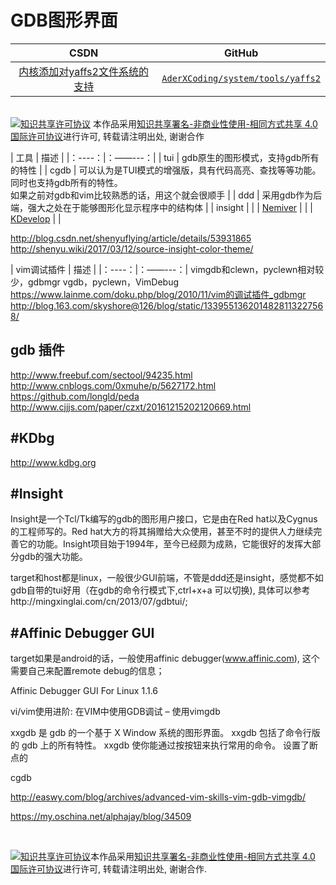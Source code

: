 GDB图形界面
=======

| CSDN | GitHub |
|:----:|:------:|
| [内核添加对yaffs2文件系统的支持](http://blog.csdn.net/gatieme/article/details/53157829) | [`AderXCoding/system/tools/yaffs2`](https://github.com/gatieme/AderXCoding/tree/master/system/tools/yaffs2) |


<br>
<a rel="license" href="http://creativecommons.org/licenses/by-nc-sa/4.0/"><img alt="知识共享许可协议" style="border-width:0" src="https://i.creativecommons.org/l/by-nc-sa/4.0/88x31.png" /></a>
本作品采用<a rel="license" href="http://creativecommons.org/licenses/by-nc-sa/4.0/">知识共享署名-非商业性使用-相同方式共享 4.0 国际许可协议</a>进行许可, 转载请注明出处, 谢谢合作
<br>

| 工具 | 描述 |
|：----：|：——---：|
| tui | gdb原生的图形模式，支持gdb所有的特性 |
| cgdb | 可以认为是TUI模式的增强版，具有代码高亮、查找等等功能。同时也支持gdb所有的特性。<br>
如果之前对gdb和vim比较熟悉的话，用这个就会很顺手 |
| ddd | 采用gdb作为后端，强大之处在于能够图形化显示程序中的结构体 |
| insight | |
| [Nemiver](https://github.com/GNOME/nemiver) | |
| [KDevelop](https://www.kdevelop.org/) | |

http://blog.csdn.net/shenyuflying/article/details/53931865
http://shenyu.wiki/2017/03/12/source-insight-color-theme/

| vim调试插件 | 描述 |
|：----：|：——---：|
vimgdb和clewn，pyclewn相对较少，gdbmgr
vgdb，pyclewn，VimDebug
https://www.lainme.com/doku.php/blog/2010/11/vim的调试插件_gdbmgr
http://blog.163.com/skyshore@126/blog/static/1339551362014828113227568/


gdb 插件
-------

http://www.freebuf.com/sectool/94235.html
http://www.cnblogs.com/0xmuhe/p/5627172.html
https://github.com/longld/peda
http://www.cjjjs.com/paper/czxt/20161215202120669.html


#KDbg
-------

http://www.kdbg.org


#Insight
-------

Insight是一个Tcl/Tk编写的gdb的图形用户接口，它是由在Red hat以及Cygnus的工程师写的。Red hat大方的将其捐赠给大众使用，甚至不时的提供人力继续完善它的功能。Insight项目始于1994年，至今已经颇为成熟，它能很好的发挥大部分gdb的强大功能。


target和host都是linux，一般很少GUI前端，不管是ddd还是insight，感觉都不如gdb自带的tui好用（在gdb的命令行模式下,ctrl+x+a 可以切换), 具体可以参考http://mingxinglai.com/cn/2013/07/gdbtui/;


#Affinic Debugger GUI
------

target如果是android的话，一般使用affinic debugger(www.affinic.com), 这个需要自己来配置remote debug的信息；

Affinic Debugger GUI For Linux 1.1.6

vi/vim使用进阶: 在VIM中使用GDB调试 – 使用vimgdb


xxgdb 是 gdb 的一个基于 X Window 系统的图形界面。 xxgdb 包括了命令行版的 gdb 上的所有特性。 xxgdb 使你能通过按按钮来执行常用的命令。 设置了断点的

cgdb

http://easwy.com/blog/archives/advanced-vim-skills-vim-gdb-vimgdb/

https://my.oschina.net/alphajay/blog/34509


<br>

<a rel="license" href="http://creativecommons.org/licenses/by-nc-sa/4.0/"><img alt="知识共享许可协议" style="border-width:0" src="https://i.creativecommons.org/l/by-nc-sa/4.0/88x31.png" /></a>本作品采用<a rel="license" href="http://creativecommons.org/licenses/by-nc-sa/4.0/">知识共享署名-非商业性使用-相同方式共享 4.0 国际许可协议</a>进行许可, 转载请注明出处, 谢谢合作.


